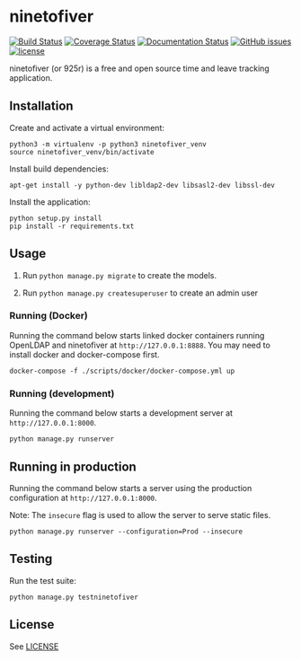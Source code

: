 ninetofiver
===========

[![Build Status](https://travis-ci.org/kalmanolah/925r.svg?branch=master)](https://travis-ci.org/kalmanolah/925r)
[![Coverage Status](https://coveralls.io/repos/github/kalmanolah/925r/badge.svg?branch=master)](https://coveralls.io/github/kalmanolah/925r?branch=master)
[![Documentation Status](https://readthedocs.org/projects/925r/badge/?version=latest)](http://925r.readthedocs.io/en/latest/?badge=latest)
[![GitHub issues](https://img.shields.io/github/issues/kalmanolah/925r.svg)](https://shields.io)
[![license](https://img.shields.io/github/license/kalmanolah/925r.svg)](https://shields.io)

ninetofiver (or 925r) is a free and open source time and leave tracking application.

## Installation

Create and activate a virtual environment:

```
python3 -m virtualenv -p python3 ninetofiver_venv
source ninetofiver_venv/bin/activate
```

Install build dependencies:

```
apt-get install -y python-dev libldap2-dev libsasl2-dev libssl-dev
```

Install the application:

```
python setup.py install
pip install -r requirements.txt
```

## Usage

1. Run `python manage.py migrate` to create the models.

2. Run `python manage.py createsuperuser` to create an admin user

### Running (Docker)

Running the command below starts linked docker containers
running OpenLDAP and ninetofiver at `http://127.0.0.1:8888`.
You may need to install docker and docker-compose first.

```
docker-compose -f ./scripts/docker/docker-compose.yml up
```

### Running (development)

Running the command below starts a development server at
`http://127.0.0.1:8000`.

```
python manage.py runserver
```

## Running in production

Running the command below starts a server using the production configuration
at `http://127.0.0.1:8000`.

Note: The `insecure` flag is used to allow the server to serve static files.

```
python manage.py runserver --configuration=Prod --insecure
```

## Testing

Run the test suite:

```
python manage.py testninetofiver
```

## License

See [LICENSE](LICENSE)
